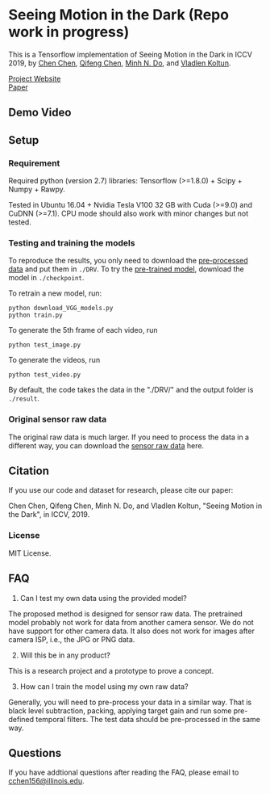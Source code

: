 # Seeing Motion in the Dark (Repo work in progress)

This is a Tensorflow implementation of Seeing Motion in the Dark in ICCV 2019, by [Chen Chen](http://cchen156.web.engr.illinois.edu/), [Qifeng Chen](http://cqf.io/), [Minh N. Do](http://minhdo.ece.illinois.edu), and [Vladlen Koltun](http://vladlen.info/).  

[Project Website](http://cchen156.web.engr.illinois.edu/SMID.html)<br/>
[Paper](http://vladlen.info/papers/DRV.pdf)<br/>


## Demo Video


## Setup

### Requirement
Required python (version 2.7) libraries: Tensorflow (>=1.8.0) + Scipy + Numpy + Rawpy.

Tested in Ubuntu 16.04 + Nvidia Tesla V100 32 GB with Cuda (>=9.0) and CuDNN (>=7.1). CPU mode should also work with minor changes but not tested.

### Testing and training the models

To reproduce the results, you only need to download the [pre-processed data]() and put them in ```./DRV```. To try the [pre-trained model](https://drive.google.com/drive/folders/1OO97dDJp9GlqijGfcvKpas2PZB0q9o8n?usp=sharing), download the model in ```./checkpoint```.

To retrain a new model, run: 
```
python download_VGG_models.py
python train.py
```

To generate the 5th frame of each video, run 
```
python test_image.py
```

To generate the videos, run 
```
python test_video.py
```

By default, the code takes the data in the "./DRV/" and the output folder is ```./result```.


### Original sensor raw data

The original raw data is much larger. If you need to process the data in a different way, you can download the [sensor raw data]() here.

## Citation
If you use our code and dataset for research, please cite our paper:

Chen Chen, Qifeng Chen, Minh N. Do, and Vladlen Koltun, "Seeing Motion in the Dark", in ICCV, 2019.

### License
MIT License.

## FAQ
1. Can I test my own data using the provided model? 

The proposed method is designed for sensor raw data. The pretrained model probably not work for data from another camera sensor. We do not have support for other camera data. It also does not work for images after camera ISP, i.e., the JPG or PNG data.

2. Will this be in any product?

This is a research project and a prototype to prove a concept. 

3. How can I train the model using my own raw data? 

Generally, you will need to pre-process your data in a similar way. That is black level subtraction, packing, applying target gain and run some pre-defined temporal filters. The test data should be pre-processed in the same way.


## Questions
If you have addtional questions after reading the FAQ, please email to cchen156@illinois.edu.

